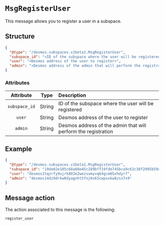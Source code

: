 # `MsgRegisterUser`
This message allows you to register a user in a subspace.

## Structure
```json
{
  "@type": "/desmos.subspaces.v1beta1.MsgRegisterUser",
  "subspace_id": "<ID of the subspace where the user will be registered>",
  "user": "<Desmos address of the user to register>",
  "admin": "<Desmos address of the admin that will perform the registration>"
}
```

### Attributes
| Attribute | Type | Description |
| :-------: | :---: | :--------- |
| `subspace_id` | String | ID of the subspace where the user will be registered |
| `user` | String | Desmos address of the user to register |
| `admin` | String | Desmos address of the admin that will perform the registration |

## Example
```json
{
  "@type": "/desmos.subspaces.v1beta1.MsgRegisterUser",
  "subspace_id": "19de02e105c68a60e45c289bff19fde745bca9c63c38f2095b59e8e8090ae1af",
  "user": "desmos1tqzrfy9ujrk883e2wezsumyvq64gcm65vhdyr7",
  "admin": "desmos14dz9drkw0dyagnht5fnj6s63cwpxxkw8zsx7x9"
}
```

## Message action
The action associated to this message is the following:

````
register_user
````